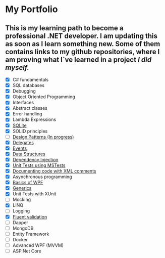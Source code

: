 # My Portfolio

## This is my learning path to become a professional .NET developer. I am updating this as soon as I learn something new. Some of them contains links to my github repositories, where I am proving what I`ve learned in a project ***I did myself.***

 - [x] C# fundamentals
 - [x] SQL databases
 - [x] Debugging
 - [x] Object Oriented Programming
 - [x] Interfaces
 - [x] Abstract classes
 - [x] Error handling 
 - [x] Lambda Expressions 
 - [x] [SQLite](https://github.com/TomekLesniak/SQLiteDemo)
 - [x] SOLID principles
 - [ ] [Design Patterns (In progress)](https://github.com/TomekLesniak/DesignPatterns)
 - [x] [Delegates](https://github.com/TomekLesniak/Delegates)
 - [x] [Events](https://github.com/TomekLesniak/Events)
 - [x] [Data Structures](https://github.com/TomekLesniak/StackGeneric/blob/master/StackGeneric/Stack.cs)
 - [x] [Dependency Injection](https://github.com/TomekLesniak/DependencyInjection)
 - [x] [Unit Tests using MSTests](https://github.com/TomekLesniak/Time-And-TimePeriod/tree/master/Time-And-TimePeriod-Tests)
 - [x] [Documenting code with XML comments](https://github.com/TomekLesniak/Time-And-TimePeriod/tree/master/Time-And-TimePeriod-Lib)
 - [x] Asynchronous programming
 - [x] [Basics of WPF](https://github.com/TomekLesniak/SQLiteDemo)
 - [x] [Generics](https://github.com/TomekLesniak/StackGeneric/blob/master/StackGeneric/Stack.cs)
 - [x] Unit Tests with XUnit
 - [ ] Mocking
 - [x] LINQ 
 - [ ] Logging
 - [x] [Fluent validation](https://github.com/TomekLesniak/FluentValidation)
 - [ ] Dapper
 - [ ] MongoDB
 - [ ] Entity Framework
 - [ ] Docker
 - [ ] Advanced WPF (MVVM)
 - [ ] ASP.Net Core 
